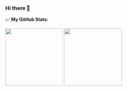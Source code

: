 ###     Hi there 👋


📈 **My GitHub Stats:**

<p>
  <img height="180em" src="https://github-readme-stats.vercel.app/api?username=B1boid&show_icons=true&hide_border=true&&count_private=true&include_all_commits=true&theme=vue" />
  <img height="180em" src="https://github-readme-stats.vercel.app/api/top-langs/?username=b1boid&show_icons=true&hide_border=true&layout=compact&langs_count=6&theme=vue"/>
</p>

<!--
**B1boid/B1boid** is a ✨ _special_ ✨ repository because its `README.md` (this file) appears on your GitHub profile.

Here are some ideas to get you started:

- 🔭 I’m currently working on ...
- 🌱 I’m currently learning ...
- 👯 I’m looking to collaborate on ...
- 🤔 I’m looking for help with ...
- 💬 Ask me about ...
- 📫 How to reach me: ...
- 😄 Pronouns: ...
- ⚡ Fun fact: ...
-->
